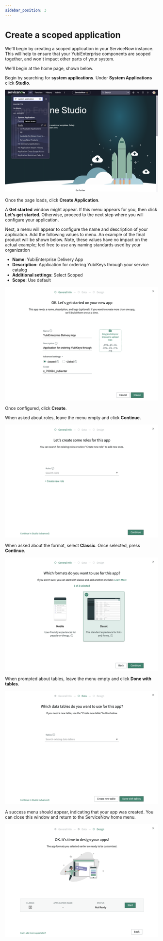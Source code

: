 ```yaml
---
sidebar_position: 3
---
```


# Create a scoped application

We'll begin by creating a scoped application in your ServiceNow instance. This will help to ensure that your YubiEnterprise components are scoped together, and won't impact other parts of your system.

We'll begin at the home page, shown below.

Begin by searching for **system applications**. Under **System Applications** click **Studio**.

![Scoped application menu](/img/scoped_app_1.png)

Once the page loads, click **Create Application**.

A **Get started** window might appear. If this menu appears for you, then click **Let's get started**. Otherwise, proceed to the next step where you will configure your application.

Next, a menu will appear to configure the name and description of your application. Add the following values to menu. An example of the final product will be shown below. Note, these values have no impact on the actual example; feel free to use any naming standards used by your organization

- **Name**: YubiEnterprise Delivery App
- **Description**: Application for ordering YubiKeys through your service catalog
- **Additional settings**: Select Scoped
- **Scope**: Use default

![Configuration menu](/img/scoped_app_2.png)

Once configured, click **Create**.

When asked about roles, leave the menu empty and click **Continue**.

![Configuration menu](/img/scoped_app_3.png)

When asked about the format, select **Classic**. Once selected, press **Continue**.

![Configuration menu](/img/scoped_app_4.png)

When prompted about tables, leave the menu empty and click **Done with tables**.

![Configuration menu](/img/scoped_app_5.png)

A success menu should appear, indicating that your app was created. You can close this window and return to the ServiceNow home menu.

![Configuration menu](/img/scoped_app_6.png)
